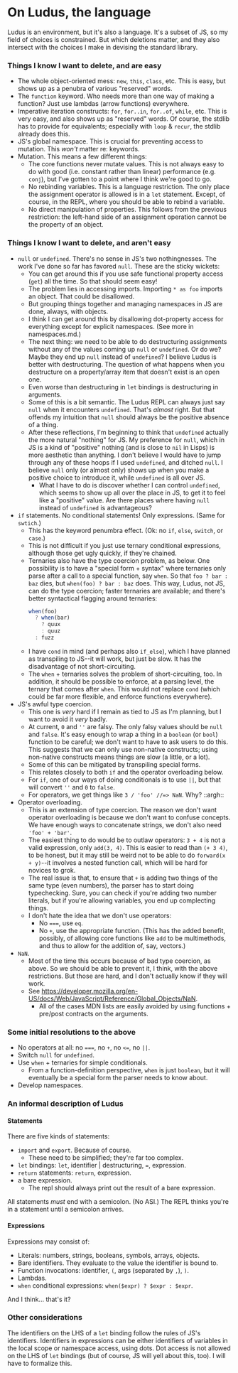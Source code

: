 # On Ludus, the language

Ludus is an environment, but it's also a language. It's a subset of JS, so my field of choices is constrained. But which deletions matter, and they also intersect with the choices I make in devising the standard library.

### Things I know I want to delete, and are easy
* The whole object-oriented mess: `new`, `this`, `class`, etc. This is easy, but shows up as a penubra of various "reserved" words.
* The `function` keyword. Who needs more than one way of making a function? Just use lambdas (arrow functions) everywhere.
* Imperative iteration constructs: `for`, `for..in`, `for..of`, `while`, etc. This is very easy, and also shows up as "reserved" words. Of course, the stdlib has to provide for equivalents; especially with `loop` & `recur`, the stdlib already does this.
* JS's global namespace. This is crucial for preventing access to mutation. This _won't_ matter re: keywords.
* Mutation. This means a few different things:
  - The core functions never mutate values. This is not always easy to do with good (i.e. constant rather than linear) performance (e.g. `conj`), but I've gotten to a point where I think we're good to go.
  - No rebinding variables. This is a language restriction. The only place the assignment operator is allowed is in a `let` statement. Except, of course, in the REPL, where you should be able to rebind a variable.
  - No direct manipulation of properties. This follows from the previous restriction: the left-hand side of an assignment operation cannot be the property of an object.

### Things I know I want to delete, and aren't easy
* `null` or `undefined`. There's no sense in JS's two nothingnesses. The work I've done so far has favored `null`. These are the sticky wickets:
  - You can get around this if you use safe functional property access (`get`) all the time. So that should seem easy!
  - The problem lies in accessing imports. Importing `* as foo` imports an object. That could be disallowed. 
  - But grouping things together and managing namespaces in JS are done, always, with objects. 
  - I think I can get around this by disallowing dot-property access for everything except for explicit namespaces. (See more in namespaces.md.)
  - The next thing: we need to be able to do destructuring assignments without any of the values coming up `null` or `undefined`. Or do we? Maybe they end up `null` instead of `undefined`? I believe Ludus is better with destructuring. The question of what happens when you destructure on a property/array item that doesn't exist is an open one.
  - Even worse than destructuring in `let` bindings is destructuring in arguments.
  - Some of this is a bit semantic. The Ludus REPL can always just say `null` when it encounters `undefined`. That's _almost_ right. But that offends my intuition that `null` should always be the positive absence of a thing.
  - After these reflections, I'm beginning to think that `undefined` actually the more natural "nothing" for JS. My preference for `null`, which in JS is a kind of "positive" nothing (and is close to `nil` in Lisps) is more aesthetic than anything. I don't believe I would have to jump through any of these hoops if I used `undefined`, and ditched `null`. I believe `null` only (or almost only) shows up when you make a positive choice to introduce it, while `undefined` is all over JS.
    * What I have to do is discover whether I can control `undefined`, which seems to show up all over the place in JS, to get it to feel like a "positive" value. Are there places where having `null` instead of `undefined` is advantageous?
* `if` statements. No conditional statements! Only expressions. (Same for `swtich`.)
  - This has the keyword penumbra effect. (Ok: no `if`, `else`, `switch`, or `case`.)
  - This is not difficult if you just use ternary conditional expressions, although those get ugly quickly, if they're chained.
  - Ternaries also have the type coercion problem, as below. One possibility is to have a "special form + syntax" where ternaries only parse after a call to a special function, say `when`. So that `foo ? bar : baz` dies, but `when(foo) ? bar : baz` does. This way, Ludus, not JS, can do the type coercion; faster ternaries are available; and there's better syntactical flagging around ternaries: 
    ```javascript
    when(foo) 
      ? when(bar) 
        ? quux 
        : quuz 
      : fuzz
    ```
  - I have `cond` in mind (and perhaps also `if_else`), which I have planned as transpiling to JS--it will work, but just be slow. It has the disadvantage of not short-circuiting.
  - The `when` + ternaries solves the problem of short-circuiting, too. In addition, it should be possible to enforce, at a parsing level, the ternary that comes after `when`. This would not replace `cond` (which could be far more flexible, and enforce functions everywhere).
* JS's awful type coercion.
  - This one is _very_ hard if I remain as tied to JS as I'm planning, but I want to avoid it _very_ badly.
  - At current, `0` and `''` are falsy. The only falsy values should be `null` and `false`. It's easy enough to wrap a thing in a `boolean` (or `bool`) function to be careful; we don't want to have to ask users to do this. This suggests that we can only use non-native constructs; using non-native constructs means things are slow (a little, or a lot).
  - Some of this can be mitigated by transpiling special forms.
  - This relates closely to both `if` and the operator overloading below.
  - For `if`, one of our ways of doing conditionals is to use `||`, but that will convert `''` and `0` to `false`.
  - For operators, we get things like `3 / 'foo' //=> NaN`. Why? ::argh::
* Operator overloading.
  - This is an extension of type coercion. The reason we don't want operator overloading is because we don't want to confuse concepts. We have enough ways to concatenate strings, we don't also need `'foo' + 'bar'`.
  - The easiest thing to do would be to outlaw operators: `3 + 4` is not a valid expression, only `add(3, 4)`. This is easier to read than `(+ 3 4)`, to be honest, but it may still be weird not to be able to do `forward(x + y)`--it involves a nested function call, which will be hard for novices to grok.
  - The real issue is that, to ensure that `+` is adding two things of the same type (even numbers), the parser has to start doing typechecking. Sure, you can check if you're adding two number literals, but if you're allowing variables, you end up complecting things.
  - I don't hate the idea that we don't use operators:
    - No `===`, use `eq`.
    - No `+`, use the appropriate function. (This has the added benefit, possibly, of allowing core functions like `add` to be multimethods, and thus to allow for the addition of, say, vectors.)
* `NaN`.
  - Most of the time this occurs because of bad type coercion, as above. So we should be able to prevent it, I think, with the above restrictions. But those are hard, and I don't actually know if they will work.
  - See https://developer.mozilla.org/en-US/docs/Web/JavaScript/Reference/Global_Objects/NaN.
    * All of the cases MDN lists are easily avoided by using functions + pre/post contracts on the arguments.

### Some initial resolutions to the above
* No operators at all: no `===`, no `+`, no `<=`, no `||`.
* Switch `null` for `undefined`.
* Use `when` + ternaries for simple conditionals.
  - From a function-definition perspective, `when` is just `boolean`, but it will eventually be a special form the parser needs to know about.
* Develop namespaces.

### An informal description of Ludus
#### Statements
There are five kinds of statements:
* `import` and `export`. Because of course.
  - These need to be simplified; they're far too complex.
* `let` bindings: `let`, identifier | destructuring, `=`, expression.
* `return` statements: `return`, expression.
* a bare expression.
  - The repl should always print out the result of a bare expression.

All statements _must_ end with a semicolon. (No ASI.) The REPL thinks you're in a statement until a semicolon arrives.

#### Expressions
Expressions may consist of:
* Literals: numbers, strings, booleans, symbols, arrays, objects.
* Bare identifiers. They evaluate to the value the identifier is bound to.
* Function invocations: identifier, `(`, args (separated by `,`), `)`.
* Lambdas.
* `when` conditional expressions: `when($expr) ? $expr : $expr`.

And I think... that's it?

### Other considerations
The identifiers on the LHS of a `let` binding follow the rules of JS's identifiers. Identifiers in expressions can be either identifiers of variables in the local scope or namespace access, using dots. Dot access is not allowed on the LHS of `let` bindings (but of course, JS will yell about this, too). I will have to formalize this.